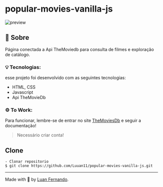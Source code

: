 # popular-movies-vanilla-js

![preview](https://user-images.githubusercontent.com/79935555/224192523-5d54196a-5e58-4d4b-8191-8fd3b3505001.png)

## 💬 Sobre
Página conectada a Api TheMoviedb para consulta de filmes e exploração de catálogo.

### 💡 Tecnologias:

esse projeto foi desenvolvido com as seguintes tecnologias:

- HTML, CSS
- Javascript
- Api TheMovieDb

### ⚙️ To Work:
Para funcionar, lembre-se de entrar no site <a href="https://developers.themoviedb.org/3/getting-started/introduction" target="_blank">TheMoviesDb</a> e seguir a documentação!
> Necessário criar conta!

## Clone

    - Clonar repositorio 
    $ git clone https://github.com/Luuan11/popular-movies-vanilla-js.git

---
Made with 💜 by [Luan Fernando](https://www.linkedin.com/in/luan-fernando/).
